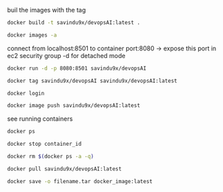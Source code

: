 

buil the images with the tag
```bash
docker build -t savindu9x/devopsAI:latest . 
```

```bash
docker images -a
```
connect from localhost:8501 to container port:8080 -> expose this port in ec2 security group
-d for detached mode
```bash
docker run -d -p 8080:8501 savindu9x/devopsAI 
```
```bash
docker tag savindu9x/devopsAI savindu9x/devopsAI:latest
```
```bash
docker login
```
```bash
docker image push savindu9x/devopsAI:latest
```
see running containers
```bash
docker ps
```
```bash
docker stop container_id
```
```bash
docker rm $(docker ps -a -q)
```
```bash
docker pull savindu9x/devopsAI:latest
```
```bash
docker save -o filename.tar docker_image:latest
```


